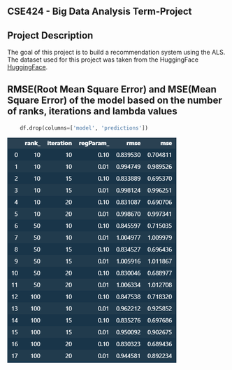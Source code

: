 ## CSE424 - Big Data Analysis Term-Project

## Project Description

The goal of this project is to build a recommendation system using the ALS.
The dataset used for this project was taken from the HuggingFace [HuggingFace](https://huggingface.co/datasets/ashraq/movielens_ratings).

## RMSE(Root Mean Square Error) and MSE(Mean Square Error) of the model based on the number of ranks, iterations and lambda values

```python
    df.drop(columns=['model', 'predictions'])
```

![mse-rmse](./Screenshot%202024-01-06%20142154.png)
